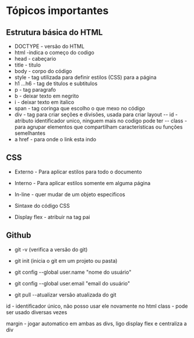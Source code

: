 # Tópicos importantes

## Estrutura básica do HTML


- DOCTYPE - versão do HTML
- html -indica o começo do codigo
- head - cabeçario
- title - titulo 
- body - corpo do código
- style - tag utilizada para definir estilos (CSS) para a página
- h1 ...h6 - tag de titulos e subtitulos
- p - tag paragrafo 
- b - deixar texto em negrito
- i - deixar texto em italico
- span - tag coringa que escolho o que mexo no código
- div - tag para criar seções e divisões, usada para criar layout
-- id - atributo identificador unico, ninguem mais no codigo pode ter
-- class - para agrupar elementos que compartilham características ou funções semelhantes
- a href - para onde o link esta indo

## CSS

- Externo - Para aplicar estilos para todo o documento
- Interno - Para aplicar estilos somente em alguma página
- In-line - quer mudar de um objeto especificos
- Sintaxe do código CSS


- Display flex - atribuir na tag pai 


## Github

- git -v (verifica a versão do git)

- git init (inicia o git em um projeto ou pasta)
- git config --global user.name "nome do usuário"
- git config --global user.email "email do usuário"

- git pull --atualizar versão atualizada do git 

id - identificador único, não posso usar ele novamente no html
class - pode ser usado diversas vezes 


margin - jogar automatico em ambas as divs, ligo display flex e centraliza a div 
